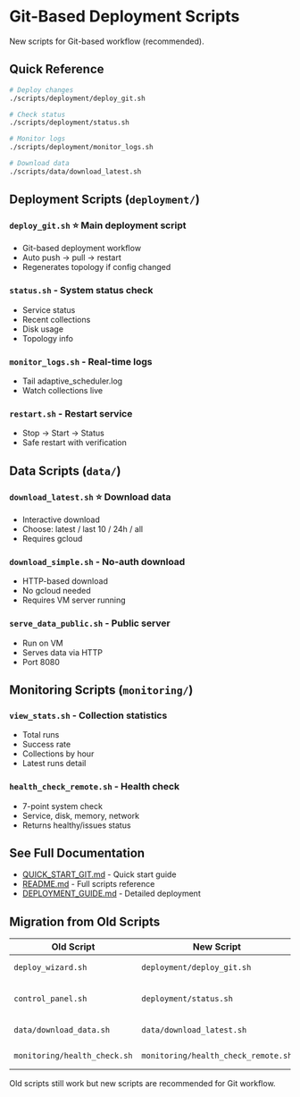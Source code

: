 # Git-Based Deployment Scripts

New scripts for Git-based workflow (recommended).

## Quick Reference

```bash
# Deploy changes
./scripts/deployment/deploy_git.sh

# Check status
./scripts/deployment/status.sh

# Monitor logs
./scripts/deployment/monitor_logs.sh

# Download data
./scripts/data/download_latest.sh
```

## Deployment Scripts (`deployment/`)

### `deploy_git.sh` ⭐ **Main deployment script**

- Git-based deployment workflow
- Auto push → pull → restart
- Regenerates topology if config changed

### `status.sh` - System status check

- Service status
- Recent collections
- Disk usage
- Topology info

### `monitor_logs.sh` - Real-time logs

- Tail adaptive_scheduler.log
- Watch collections live

### `restart.sh` - Restart service

- Stop → Start → Status
- Safe restart with verification

## Data Scripts (`data/`)

### `download_latest.sh` ⭐ **Download data**

- Interactive download
- Choose: latest / last 10 / 24h / all
- Requires gcloud

### `download_simple.sh` - No-auth download

- HTTP-based download
- No gcloud needed
- Requires VM server running

### `serve_data_public.sh` - Public server

- Run on VM
- Serves data via HTTP
- Port 8080

## Monitoring Scripts (`monitoring/`)

### `view_stats.sh` - Collection statistics

- Total runs
- Success rate
- Collections by hour
- Latest runs detail

### `health_check_remote.sh` - Health check

- 7-point system check
- Service, disk, memory, network
- Returns healthy/issues status

## See Full Documentation

- [QUICK_START_GIT.md](../docs/QUICK_START_GIT.md) - Quick start guide
- [README.md](./README.md) - Full scripts reference
- [DEPLOYMENT_GUIDE.md](../docs/v5/DEPLOYMENT_GUIDE.md) - Detailed deployment

## Migration from Old Scripts

| Old Script                   | New Script                          | Notes                    |
| ---------------------------- | ----------------------------------- | ------------------------ |
| `deploy_wizard.sh`           | `deployment/deploy_git.sh`          | Git-based, automated     |
| `control_panel.sh`           | `deployment/status.sh`              | Simpler, remote-friendly |
| `data/download_data.sh`      | `data/download_latest.sh`           | Interactive, better UX   |
| `monitoring/health_check.sh` | `monitoring/health_check_remote.sh` | Remote execution         |

Old scripts still work but new scripts are recommended for Git workflow.
